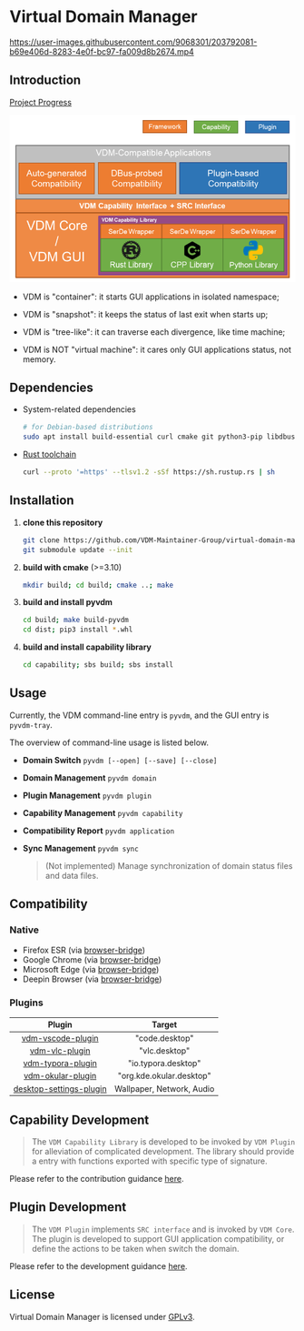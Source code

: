 # Virtual Domain Manager



https://user-images.githubusercontent.com/9068301/203792081-b69e406d-8283-4e0f-bc97-fa009d8b2674.mp4



## Introduction

[Project Progress](https://github.com/VDM-Maintainer-Group/virtual-domain-manager/issues/3)

<p align="center">
  <img src="./previews/structure.png" width="650px" />
</p>

- VDM is "container": it starts GUI applications in isolated namespace;

- VDM is "snapshot": it keeps the status of last exit when starts up;

- VDM is "tree-like": it can traverse each divergence, like time machine;

- VDM is NOT "virtual machine": it cares only GUI applications status, not memory.

## Dependencies

- System-related dependencies
  ```bash
  # for Debian-based distributions
  sudo apt install build-essential curl cmake git python3-pip libdbus-1-dev libglib2.0-dev
  ```

- [Rust toolchain](https://www.rust-lang.org/tools/install)
  ```bash
  curl --proto '=https' --tlsv1.2 -sSf https://sh.rustup.rs | sh
  ```

## Installation

1. **clone this repository**

   ```bash
   git clone https://github.com/VDM-Maintainer-Group/virtual-domain-manager.git --depth=1
   git submodule update --init
   ```

2. **build with cmake** (>=3.10)

   ```bash
   mkdir build; cd build; cmake ..; make
   ```

3. **build and install pyvdm**

   ```bash
   cd build; make build-pyvdm
   cd dist; pip3 install *.whl
   ```

4. **build and install capability library**

    ```bash
    cd capability; sbs build; sbs install
    ```

## Usage

Currently, the VDM command-line entry is `pyvdm`, and the GUI entry is `pyvdm-tray`.

The overview of command-line usage is listed below.

- **Domain Switch** `pyvdm [--open] [--save] [--close]`

- **Domain Management** `pyvdm domain`

- **Plugin Management** `pyvdm plugin`

- **Capability Management** `pyvdm capability`

- **Compatibility Report** `pyvdm application`

- **Sync Management** `pyvdm sync`
  > (Not implemented) Manage synchronization of domain status files and data files.

## Compatibility

### Native
- Firefox ESR (via [browser-bridge](https://github.com/VDM-Maintainer-Group/vdm-capability-library/tree/main/browser-bridge))
- Google Chrome (via [browser-bridge](https://github.com/VDM-Maintainer-Group/vdm-capability-library/tree/main/browser-bridge))
- Microsoft Edge (via [browser-bridge](https://github.com/VDM-Maintainer-Group/vdm-capability-library/tree/main/browser-bridge))
- Deepin Browser (via [browser-bridge](https://github.com/VDM-Maintainer-Group/vdm-capability-library/tree/main/browser-bridge))

### Plugins
|                            Plugin                            |          Target           |
| :----------------------------------------------------------: | :-----------------------: |
| [vdm-vscode-plugin](https://github.com/VDM-Maintainer-Group/vdm-vscode-plugin/releases/latest) |      "code.desktop"       |
| [vdm-vlc-plugin](https://github.com/VDM-Maintainer-Group/vdm-vlc-plugin/releases/latest) |       "vlc.desktop"       |
| [vdm-typora-plugin](https://github.com/VDM-Maintainer-Group/vdm-typora-plugin/releases/latest) |    "io.typora.desktop"    |
| [vdm-okular-plugin](https://github.com/VDM-Maintainer-Group/vdm-okular-plugin/releases/latest) | "org.kde.okular.desktop"  |
| [desktop-settings-plugin](https://github.com/VDM-Maintainer-Group/desktop-settings-plugin/releases/latest) | Wallpaper, Network, Audio |


## Capability Development

> The `VDM Capability Library` is developed to be invoked by `VDM Plugin` for alleviation of complicated development.
> The library should provide a entry with functions exported with specific type of signature.

Please refer to the contribution guidance [here](https://github.com/VDM-Maintainer-Group/vdm-capability-library/blob/main/CONTRIBUTING.md).

## Plugin Development

> The `VDM Plugin` implements `SRC interface` and is invoked by `VDM Core`.
> The plugin is developed to support GUI application compatibility, or define the actions to be taken when switch the domain.

Please refer to the development guidance [here](https://github.com/VDM-Maintainer-Group/vdm-plugin-template/blob/master/CONTRIBUTING.md).


## License

Virtual Domain Manager is licensed under [GPLv3](LICENSE).
